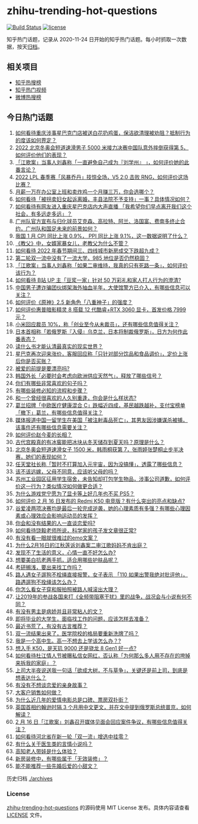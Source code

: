 # zhihu-trending-hot-questions

[![Build Status](https://github.com/justjavac/zhihu-trending-hot-questions/workflows/ci/badge.svg?branch=master)](https://github.com/justjavac/zhihu-trending-hot-questions/actions)
[![license](https://img.shields.io/github/license/justjavac/zhihu-trending-hot-questions)](https://github.com/justjavac/zhihu-trending-hot-questions/blob/master/LICENSE)

知乎热门话题，记录从 2020-11-24 日开始的知乎热门话题。每小时抓取一次数据，按天[归档](./archives)。

## 相关项目

- [知乎热搜榜](https://github.com/justjavac/zhihu-trending-top-search)
- [知乎热门视频](https://github.com/justjavac/zhihu-trending-hot-video)
- [微博热搜榜](https://github.com/justjavac/weibo-trending-hot-search)

## 今日热门话题

<!-- BEGIN -->
<!-- 最后更新时间 Thu Feb 17 2022 06:17:15 GMT+0800 (China Standard Time) -->

1. [如何看待重庆涉事星巴克门店被送白花扔鸡蛋，保洁欲清理被劝阻？抵制行为的度该如何界定？](https://www.zhihu.com/question/516848717)
1. [2022 北京冬奥会短道速滑男子 5000 米接力决赛中国队意外摔倒获得第 5，如何评价他们的表现？](https://www.zhihu.com/question/516954240)
1. [「江歌案」当事人刘鑫称「一直避免自己成为『刘学州』 」，如何评价她的此番言论？](https://www.zhihu.com/question/516859570)
1. [2022 LPL 春季赛「风暴乔丹」技惊全场，V5 2:0 击败 RNG，如何评价这场比赛？](https://www.zhihu.com/question/516938028)
1. [月薪一万在办公室上班和卖炸鸡一个月赚三万，你会选哪个？](https://www.zhihu.com/question/422477749)
1. [如何看待「被拐卖妇女起诉离婚，丰县法院不予支持」一事？具体情况如何？](https://www.zhihu.com/question/516840740)
1. [如何看待有网友进入重庆星巴克店内大声直播 「我希望你们早点离开我们这个社会，有多远走多远」？](https://www.zhihu.com/question/516893843)
1. [广州队官方宣布与归化球员艾克森、高拉特、阿兰、洛国富、费南多终止合约，广州队和国足未来的前景如何？](https://www.zhihu.com/question/516920241)
1. [我国 1 月 CPI 同比上涨 0.9%， PPI 同比上涨 9.1%，这一数据说明了什么？](https://www.zhihu.com/question/516845924)
1. [《教父》中，女婿家暴女儿，老教父为什么不管？](https://www.zhihu.com/question/277718004)
1. [如何看待 2022 年春节期间三、四线城市新房成交下跌超九成？](https://www.zhihu.com/question/516693284)
1. [第二轮双一流中没有了一流大学，985 地位是否仍然稳固？](https://www.zhihu.com/question/516482590)
1. [「江歌案」当事人刘鑫称「如果二审维持，我真的只有死路一条」，如何评价该行为？](https://www.zhihu.com/question/516910193)
1. [如何看待 B站 UP 主「豆浆一家」针对 50 万彩礼和家人打人行为的澄清?](https://www.zhihu.com/question/516348344)
1. [中国男子遭诈骗团伙绑架海外抽血半年，大使馆警方已介入，有哪些信息可以关注？](https://www.zhihu.com/question/516708662)
1. [如何评价《原神》2.5 新角色「八重神子」的强度？](https://www.zhihu.com/question/516909008)
1. [如何评价惠普暗影精灵 8 搭载 12 代酷睿+RTX 3060 显卡，首发价格 7999 元？](https://www.zhihu.com/question/516952393)
1. [小米回应裁员 10%，称「创业至今从未裁员」，还有哪些信息值得关注？](https://www.zhihu.com/question/516060868)
1. [日本首相称「若俄罗斯『入侵』乌克兰，日本将制裁俄罗斯」，日方为何作此番表态？](https://www.zhihu.com/question/516905017)
1. [读什么书才能认清最真实的现实世界？](https://www.zhihu.com/question/515064795)
1. [星巴克再次迎来涨价，客服回应称「只针对部分饮品和食品调价」，定价上涨后你是否买账？](https://www.zhihu.com/question/516878435)
1. [被爱的前提是要漂亮吗?](https://www.zhihu.com/question/516196802)
1. [韩国外长「必要时会考虑向欧洲供应天然气」，释放了哪些信号？](https://www.zhihu.com/question/516338659)
1. [你们有哪些非常喜欢的句子吗？](https://www.zhihu.com/question/515396926)
1. [有哪些装修必知的流程和步骤？](https://www.zhihu.com/question/48798762)
1. [和一个曾经很喜欢的人久别重逢，你会是什么样状态?](https://www.zhihu.com/question/378770587)
1. [葛兰招牌「中欧医疗健康混合 C」跌幅近四成，基民越跌越补，支付宝榜单「撤下」葛兰，有哪些信息值得关注？](https://www.zhihu.com/question/516497482)
1. [媒体报道中国一留学生在美国「被注射毒品死亡」，其男友因涉嫌谋杀被捕，该事件还有哪些信息需要关注？](https://www.zhihu.com/question/516864704)
1. [如何评价赵今麦的长相？](https://www.zhihu.com/question/264101948)
1. [古代宫殿真的有冰窖能把冰块从冬天储存到夏天吗？原理是什么？](https://www.zhihu.com/question/29703885)
1. [北京冬奥会短道速滑女子 1500 米，韩雨桐获第 7，张雨婷张楚桐止步半决赛，她们的表现如何？](https://www.zhihu.com/question/516944361)
1. [任天堂社长称「暂时不打算加入元宇宙，因为没搞懂」，透露了哪些信息？](https://www.zhihu.com/question/516729675)
1. [该不该远嫁，父母不同意，应该听父母的吗？](https://www.zhihu.com/question/515542792)
1. [苏州工业园区征用学生宿舍，未告知却打包学生物品，涉事公司道歉，如何评价这一行为？类似情况如何做更合适？](https://www.zhihu.com/question/516764431)
1. [为什么游戏党宁愿为了显卡等上好几年也不买 PS5？](https://www.zhihu.com/question/516192512)
1. [如何评价 2 月 16 日发布的 Redmi K50 电竞版？有什么突出的亮点和缺点?](https://www.zhihu.com/question/516939184)
1. [谷爱凌两项决赛均是最后一轮完成逆袭，她的心理素质有多强？有哪些心理因素或心理效应会影响运动员的发挥？](https://www.zhihu.com/question/513325966)
1. [你会和没有结果的人一直谈恋爱吗?](https://www.zhihu.com/question/514339792)
1. [如何看待饶毅老师所说，科学家的孩子发文章很正常?](https://www.zhihu.com/question/516712000)
1. [有没有看一眼就很难过的emo文案？](https://www.zhihu.com/question/499942240)
1. [为什么2月16日的江秋莲诉刘鑫案二审江歌妈妈不肯出庭？](https://www.zhihu.com/question/516859026)
1. [发现不了生活的意义，心情一直不好怎么办?](https://www.zhihu.com/question/515990781)
1. [想要美白抗老两手抓，适合用哪些护肤品呢？](https://www.zhihu.com/question/516752767)
1. [考研搁浅，要出来找工作吗？](https://www.zhihu.com/question/513970952)
1. [路人遇女子遛狗不栓绳直接报警，女子表示 「110 如果出警我绝对批评他」，路遇遛狗不拴绳该怎么办？](https://www.zhihu.com/question/516676592)
1. [你怎么看女子穿和服拍照被路人喊滚出大理？](https://www.zhihu.com/question/516720383)
1. [让2019年的参战各国来打《全频带阻塞干扰》里的战争，战况会与小说有何不同？](https://www.zhihu.com/question/343629523)
1. [有没有男主是病娇并且非常粘人的文？](https://www.zhihu.com/question/476209616)
1. [即将毕业的大学生，面临找工作的问题，应该怎样去准备？](https://www.zhihu.com/question/511432330)
1. [最近书荒了，有没有古言推荐？](https://www.zhihu.com/question/514982463)
1. [双一流结果出来了，医学院校的格局要重新洗牌了吗？](https://www.zhihu.com/question/516675365)
1. [我是一个高中生。高一不想去上学该怎么办？?](https://www.zhihu.com/question/516908244)
1. [想入手 K50，是天玑 9000 还是骁龙 8 Gen1 好一点?](https://www.zhihu.com/question/515327511)
1. [如何看待杜江情人节被曝私信女网红，否认称「为何那么多人用不存在的垮掉来拆我的家庭」？](https://www.zhihu.com/question/516688043)
1. [上司大半夜说送我一句话「欲成大树，不与草争」，关键还是前上司，到底是想表达什么？](https://www.zhihu.com/question/516235170)
1. [有没有不想谈恋爱的亲身故事？](https://www.zhihu.com/question/516749702)
1. [大客户销售如何做？](https://www.zhihu.com/question/31098145)
1. [为什么近几年的爱情电影总是口碑、票房双扑街？](https://www.zhihu.com/question/515787448)
1. [英国首相约翰逊时隔 3 个月用中文更文，并在文中提到俄罗斯总统普京，如何解读？](https://www.zhihu.com/question/516740854)
1. [2 月 16 日「江歌案」刘鑫召开媒体见面会回应案件争议，有哪些信息值得关注？](https://www.zhihu.com/question/516933731)
1. [如何看待河北省在新一轮「双一流」增选中挂零？](https://www.zhihu.com/question/516515530)
1. [有什么关于医生类的言情小说吗？](https://www.zhihu.com/question/266364937)
1. [高知老人带娃是什么体验？](https://www.zhihu.com/question/510311817)
1. [新房装修中，有哪些属于「无效装修」？](https://www.zhihu.com/question/455171845)
1. [能不能推荐一些先婚后爱的小甜文？](https://www.zhihu.com/question/481954942)

<!-- END -->

历史归档 [./archives](./archives)

### License

[zhihu-trending-hot-questions](https://github.com/justjavac/zhihu-trending-hot-questions)
的源码使用 MIT License 发布。具体内容请查看 [LICENSE](./LICENSE) 文件。
